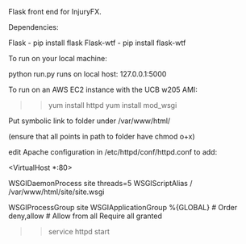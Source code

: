 Flask front end for InjuryFX.

Dependencies:

Flask - pip install flask
Flask-wtf - pip install flask-wtf

To run on your local machine:  

python run.py
runs on local host:  127.0.0.1:5000

To run on an AWS EC2 instance with the UCB w205 AMI:

>> yum install httpd
>> yum install mod_wsgi

Put symbolic link to folder under /var/www/html/

(ensure that all points in path to folder have chmod o+x)

edit Apache configuration in /etc/httpd/conf/httpd.conf to add:

<VirtualHost *:80>

WSGIDaemonProcess site threads=5
WSGIScriptAlias / /var/www/html/site/site.wsgi

<Directory site>
    WSGIProcessGroup site
    WSGIApplicationGroup %{GLOBAL}
#    Order deny,allow
#    Allow from all
    Require all granted
</Directory>

</VirtualHost>

>> service httpd start
